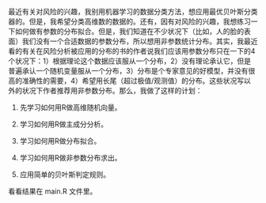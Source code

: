 最近有关对风险的兴趣，我别用机器学习的数据分类方法，想应用最优贝叶斯分类器的。但是，我希望分类高维数的数据的。还有，因有对风险的兴趣，我想练习一下如何做有参数的分布拟合。但是，我们知道在不少状况下（比如，人的脸的表面）我们没有一个合适数据的参数分布，所以想用非参数统计分布。其实，我最近看的有关在风险分析被应用的分布的书的作者说我们应该用参数分布只在一下的4个状况下：1）根据理论这个数据应该服从一个分布，2）没有理论承认它，但是普遍承认一个随机变量服从一个分布，3）分布是个专家意见的好模型，并没有很高的准确性的需要，4）希望用长尾（超过极值/观测值）的分布。这些状况写以外的状况下作者推荐用非参数分布。那么，我做了这样的计划：

1. 先学习如何用R做高维随机向量。

2. 学习如何用R做主成分分析。

3. 学习如何用R做分布拟合。

4. 学习如何用R做非参数分布求出。

5. 应用简单的贝叶斯判定规则。

看看结果在 main.R 文件里。
